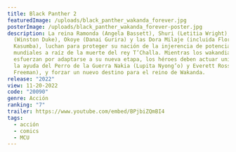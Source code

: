 ```yaml
---
title: Black Panther 2
featuredImage: /uploads/black_panther_wakanda_forever.jpg
posterImage: /uploads/black_panther_wakanda_forever-poster.jpg
description: La reina Ramonda (Angela Bassett), Shuri (Letitia Wright), M’Baku
  (Winston Duke), Okoye (Danai Gurira) y las Dora Milaje (incluida Florence
  Kasumba), luchan para proteger su nación de la injerencia de potencias
  mundiales a raíz de la muerte del rey T’Challa. Mientras los wakandianos se
  esfuerzan por adaptarse a su nueva etapa, los héroes deben actuar unidos, con
  la ayuda del Perro de la Guerra Nakia (Lupita Nyong’o) y Everett Ross (Martin
  Freeman), y forzar un nuevo destino para el reino de Wakanda.
release: "2022"
view: 11-20-2022
code: "20090"
genre: Acción
ranking: "7"
trailer: https://www.youtube.com/embed/BPjbiZQmBI4
tags:
  - acción
  - comics
  - MCU
---
```

